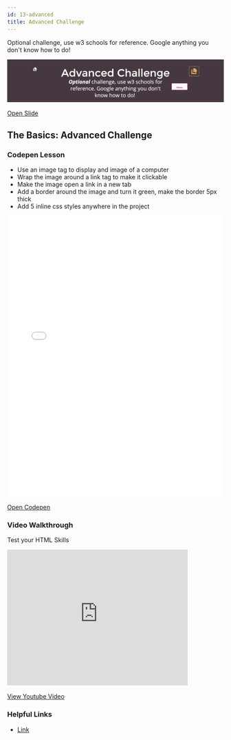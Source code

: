 ```yaml
---
id: 13-advanced
title: Advanced Challenge
---
```


<!--############## Intro Section ##############-->

<section class="inner-section">

Optional challenge, use w3 schools for reference. Google anything you don't know how to do!

<img src="https://raw.githubusercontent.com/lennyroyroy/basics-image/master/Basics Screenshots/advnaced.png"/>

<a href="https://slides.com/lennyroyroy/deck#/20" target="_blank" class="button live-button">Open Slide</a>

</section>

<!--############## Title Section ##############-->

<section class="inner-section">

## The Basics: Advanced Challenge

</section>

<!--############## Codepen Section ##############-->

<section class="inner-section">

### Codepen Lesson

* Use an image tag to display and image of a computer
* Wrap the image around a link tag to make it clickable
* Make the image open a link in a new tab
* Add a border around the image and turn it green, make the border 5px thick
* Add 5 inline css styles anywhere in the project

<iframe height="650" style="width: 100%;" scrolling="no" title="The Basics: Advanced Challenge #1" src="//codepen.io/lennyroycodes/embed/preview/ewRLpP/?height=300&theme-id=37020&default-tab=html,result&editable=true" frameborder="no" allowtransparency="true" allowfullscreen="true">
See the Pen <a href='https://codepen.io/lennyroycodes/pen/ewRLpP/'>The Basics: Advanced Challenge #1</a> by lennyroy
(<a href='https://codepen.io/lennyroycodes'>lennyroycodes</a>) on <a href='https://codepen.io'>CodePen</a>.
</iframe>

<a href="https://codepen.io/lennyroycodes/pen/ewRLpP" target="_blank" class="button live-button">Open Codepen</a>

</section>

<!--############## Youtube Section ##############-->

<section class="inner-section">

### Video Walkthrough

Test your HTML Skills

<div class="video-responsive">
    <iframe width="420" height="315" src="https://www.youtube.com/embed/hqprzrzUJU0?start=791&autoplay=0&rel=0" frameborder="0" allowfullscreen></iframe>
</div>

<a href="https://youtu.be/hqprzrzUJU0?t=791" target="_blank" class="button live-button">View Youtube Video</a>

</section>

<!--############## Helpful Links Section ##############-->

<section class="inner-section">

### Helpful Links

* <a href="/" target="_blank">Link</a>

</section>    